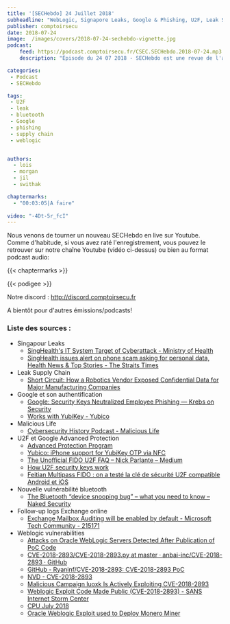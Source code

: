 ```yaml
---
title: '[SECHebdo] 24 Juillet 2018'
subheadline: "WebLogic, Signapore Leaks, Google & Phishing, U2F, Leak Supply Chain, vuln Bluetooth, etc."
publisher: comptoirsecu
date: 2018-07-24
image:  /images/covers/2018-07-24-sechebdo-vignette.jpg
podcast:
    feed: https://podcast.comptoirsecu.fr/CSEC.SECHebdo.2018-07-24.mp3
    description: "Épisode du 24 07 2018 - SECHebdo est une revue de l'actualité cybersécurité réalisée en live sur Youtube, généralement le mardi soir."

categories:
 - Podcast
 - SECHebdo

tags:
 - U2F
 - leak
 - bluetooth
 - Google 
 - phishing
 - supply chain
 - weblogic


authors:
  - lois
  - morgan
  - jil
  - swithak

chaptermarks:
  - "00:03:05|A faire"
  
video: "-4Dt-5r_fcI"
---
```


Nous venons de tourner un nouveau SECHebdo en live sur Youtube. Comme d'habitude, si vous avez raté l'enregistrement, vous pouvez le retrouver sur notre chaîne Youtube (vidéo ci-dessus) ou bien au format podcast audio:

{{< chaptermarks >}}

{{< podigee >}}

Notre discord : <http://discord.comptoirsecu.fr>

A bientôt pour d'autres émissions/podcasts!

### Liste des sources :

*  Singapour Leaks
	* [SingHealth's IT System Target of Cyberattack - Ministry of Health](https://www.moh.gov.sg/content/moh_web/home/pressRoom/pressRoomItemRelease/2018/singhealth-s-it-system-target-of-cyberattack.html)
	* [SingHealth issues alert on phone scam asking for personal data, Health News & Top Stories - The Straits Times](https://www.straitstimes.com/singapore/health/singhealth-issues-alert-on-phone-scam-asking-for-personal-data)
*  Leak Supply Chain
	* [Short Circuit: How a Robotics Vendor Exposed Confidential Data for Major Manufacturing Companies](https://www.upguard.com/breaches/short-circuit-how-a-robotics-vendor-exposed-confidential-data-for-major-manufacturing-companies)
*  Google et son authentification
	* [Google: Security Keys Neutralized Employee Phishing —  Krebs on Security](https://krebsonsecurity.com/2018/07/google-security-keys-neutralized-employee-phishing/)
	* [Works with YubiKey - Yubico](https://www.yubico.com/solutions/#FIDO-U2F)
*  Malicious Life
	* [Cybersecurity History Podcast - Malicious Life](http://malicious.life/)
*  U2F et Google Advanced Protection
	* [Advanced Protection Program](https://landing.google.com/advancedprotection/)
	* [Yubico: iPhone support for YubiKey OTP via NFC](https://www.yubico.com/2017/10/iphone-support-yubikey-otp-via-nfc/)
	* [The Unofficial FIDO U2F FAQ – Nick Parlante – Medium](https://medium.com/@nparlante/the-unofficial-fido-u2f-faq-9201fa5cb4da)
	* [How U2F security keys work](https://fastmail.blog/2016/07/23/how-u2f-security-keys-work/)
	* [Feitian Multipass FIDO : on a testé la clé de sécurité U2F compatible Android et iOS](https://www.nextinpact.com/news/105600-feitian-multipass-fido-on-a-teste-cle-securite-u2f-compatible-android-et-ios.htm)
*  Nouvelle vulnérabilité bluetooth
	* [The Bluetooth “device snooping bug” – what you need to know – Naked Security](https://nakedsecurity.sophos.com/2018/07/24/the-bluetooth-device-snooping-bug-what-you-need-to-know/amp/)
*  Follow-up logs Exchange online
	* [Exchange Mailbox Auditing will be enabled by default - Microsoft Tech Community - 215171](https://techcommunity.microsoft.com/t5/Security-Privacy-and-Compliance/Exchange-Mailbox-Auditing-will-be-enabled-by-default/ba-p/215171)
*  Weblogic vulnerabilities
	* [Attacks on Oracle WebLogic Servers Detected After Publication of PoC Code](https://www.bleepingcomputer.com/news/security/attacks-on-oracle-weblogic-servers-detected-after-publication-of-poc-code/)
	* [CVE-2018-2893/CVE-2018-2893.py at master · anbai-inc/CVE-2018-2893 · GitHub](https://github.com/anbai-inc/CVE-2018-2893/blob/master/CVE-2018-2893.py)
	* [GitHub - Ryaninf/CVE-2018-2893: CVE-2018-2893 PoC](https://github.com/Ryaninf/CVE-2018-2893)
	* [NVD - CVE-2018-2893](https://nvd.nist.gov/vuln/detail/CVE-2018-2893)
	* [Malicious Campaign luoxk Is Actively Exploiting CVE-2018-2893](http://blog.netlab.360.com/malicious-campaign-luoxk-is-actively-exploiting-cve-2018-2893/)
	* [Weblogic Exploit Code Made Public (CVE-2018-2893) - SANS Internet Storm Center](https://isc.sans.edu/forums/diary/Weblogic+Exploit+Code+Made+Public+CVE20182893/23896/)
	* [CPU July 2018](http://www.oracle.com/technetwork/security-advisory/cpujul2018-4258247.html)
	* [Oracle Weblogic Exploit used to Deploy Monero Miner](https://gbhackers.com/deploy-monero-miner/)
